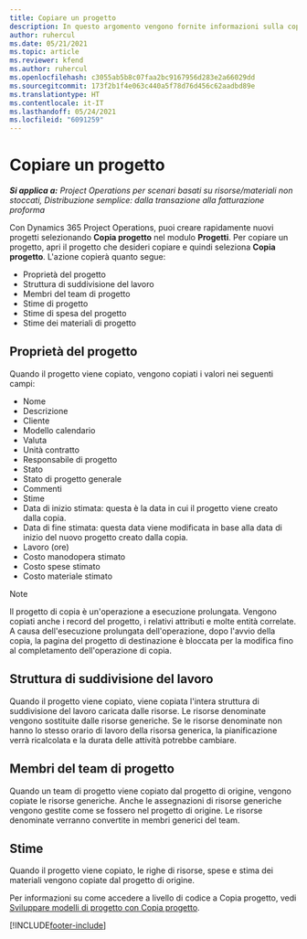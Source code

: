 ```yaml
---
title: Copiare un progetto
description: In questo argomento vengono fornite informazioni sulla copia di progetti in Dynamics 365 Project Operations.
author: ruhercul
ms.date: 05/21/2021
ms.topic: article
ms.reviewer: kfend
ms.author: ruhercul
ms.openlocfilehash: c3055ab5b8c07faa2bc9167956d283e2a66029dd
ms.sourcegitcommit: 173f2b1f4e063c440a5f78d76d456c62aadbd89e
ms.translationtype: HT
ms.contentlocale: it-IT
ms.lasthandoff: 05/24/2021
ms.locfileid: "6091259"
---
```

# <a name="copy-a-project"></a>Copiare un progetto

_**Si applica a:** Project Operations per scenari basati su risorse/materiali non stoccati, Distribuzione semplice: dalla transazione alla fatturazione proforma_

Con Dynamics 365 Project Operations, puoi creare rapidamente nuovi progetti selezionando **Copia progetto** nel modulo **Progetti**. Per copiare un progetto, apri il progetto che desideri copiare e quindi seleziona **Copia progetto**. L'azione copierà quanto segue:

- Proprietà del progetto 
- Struttura di suddivisione del lavoro
- Membri del team di progetto
- Stime di progetto
- Stime di spesa del progetto
- Stime dei materiali di progetto

## <a name="project-properties"></a>Proprietà del progetto

Quando il progetto viene copiato, vengono copiati i valori nei seguenti campi:

- Nome
- Descrizione
- Cliente
- Modello calendario
- Valuta
- Unità contratto
- Responsabile di progetto
- Stato
- Stato di progetto generale
- Commenti
- Stime
- Data di inizio stimata: questa è la data in cui il progetto viene creato dalla copia.
- Data di fine stimata: questa data viene modificata in base alla data di inizio del nuovo progetto creato dalla copia.
- Lavoro (ore)
- Costo manodopera stimato
- Costo spese stimato
- Costo materiale stimato

> [!NOTE]
> Il progetto di copia è un'operazione a esecuzione prolungata. Vengono copiati anche i record del progetto, i relativi attributi e molte entità correlate. A causa dell'esecuzione prolungata dell'operazione, dopo l'avvio della copia, la pagina del progetto di destinazione è bloccata per la modifica fino al completamento dell'operazione di copia.

## <a name="work-breakdown-structure"></a>Struttura di suddivisione del lavoro

Quando il progetto viene copiato, viene copiata l'intera struttura di suddivisione del lavoro caricata dalle risorse. Le risorse denominate vengono sostituite dalle risorse generiche. Se le risorse denominate non hanno lo stesso orario di lavoro della risorsa generica, la pianificazione verrà ricalcolata e la durata delle attività potrebbe cambiare.

## <a name="project-team-members"></a>Membri del team di progetto

Quando un team di progetto viene copiato dal progetto di origine, vengono copiate le risorse generiche. Anche le assegnazioni di risorse generiche vengono gestite come se fossero nel progetto di origine. Le risorse denominate verranno convertite in membri generici del team.

## <a name="estimates"></a>Stime

Quando il progetto viene copiato, le righe di risorse, spese e stima dei materiali vengono copiate dal progetto di origine. 

Per informazioni su come accedere a livello di codice a Copia progetto, vedi [Sviluppare modelli di progetto con Copia progetto](dev-copy-project.md).


[!INCLUDE[footer-include](../includes/footer-banner.md)]
